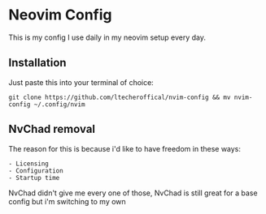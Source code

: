 # Neovim Config
This is my config I use daily in my neovim setup every day.

## Installation
Just paste this into your terminal of choice:

`git clone https://github.com/ltecheroffical/nvim-config && mv nvim-config ~/.config/nvim`

## NvChad removal
The reason for this is because i'd like to have freedom in these ways:
    
    - Licensing
    - Configuration
    - Startup time

NvChad didn't give me every one of those, NvChad is still great
for a base config but i'm switching to my own

